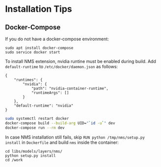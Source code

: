 
# Installation Tips

## Docker-Compose

If you do not have a docker-compose environment:
```
sudo apt install docker-compose
sudo service docker start
```

To install NMS extension, nvidia runtine must be enabled during build.
Add `default-runtime` to `/etc/docker/daemon.json` as follows:
```
{
    "runtimes": {
        "nvidia": {
            "path": "nvidia-container-runtime",
            "runtimeArgs": []
        }
    },
    "default-runtime": "nvidia"
}
```

```bash
sudo systemctl restart docker
docker-compose build --build-arg UID="`id -u`" dev
docker-compose run --rm dev
```

In case NMS installation still fails, skip `RUN python /tmp/nms/setup.py install` in `Dockerfile` and build `nms` inside the container:
```
cd libs/models/layers/nms/
python setup.py install
cd /work
```